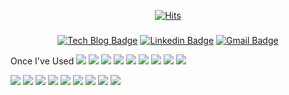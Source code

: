 <div align=center>

[![Hits](https://hits.seeyoufarm.com/api/count/incr/badge.svg?url=https%3A%2F%2Fgithub.com%2Fbangms)](https://hits.seeyoufarm.com) 

</div>

### 

<div align=center>

[![Tech Blog Badge](http://img.shields.io/badge/-Tech%20blog-black?style=flat-square&logo=github&link=https://bangms.github.io/)](https://bangms.github.io/) 
[![Linkedin Badge](https://img.shields.io/badge/-LinkedIn-blue?style=flat-square&logo=Linkedin&logoColor=white&link=https://www.linkedin.com/in/yunji-bang-867685141/)](https://www.linkedin.com/in/yunji-bang-867685141/) 
[![Gmail Badge](https://img.shields.io/badge/-Gmail-d14836?style=flat-square&logo=Gmail&logoColor=white&link=mailto:cgpgbyj23@gmail.com)](mailto:cgpgbyj23@gmail.com)
</div>


Once I've Used
<img src="https://img.shields.io/badge/React-#61DAFB?style=flat-square&logo=React&logoColor=#61DAFB"/>
<img src="https://img.shields.io/badge/Next.js-#000000?style=flat-square&logo=Next.js&logoColor=#000000"/>
<img src="https://img.shields.io/badge/Laravel-#FF2D20?style=flat-square&logo=Laravel&logoColor=#FF2D20"/>
<img src="https://img.shields.io/badge/JavaScript-#F7DF1E?style=flat-square&logo=JavaScript&logoColor=#F7DF1E"/>
<img src="https://img.shields.io/badge/jQuery-#0769AD?style=flat-square&logo=jQuery&logoColor=#0769AD"/>
<img src="https://img.shields.io/badge/HTML5-#E34F26?style=flat-square&logo=HTML5&logoColor=#E34F26"/>
<img src="https://img.shields.io/badge/CSS3-#1572B6?style=flat-square&logo=CSS3&logoColor=#1572B6"/>
<img src="https://img.shields.io/badge/Sass-#CC6699?style=flat-square&logo=Sass&logoColor=#CC6699"/>
<img src="https://img.shields.io/badge/Spring-#6DB33F?style=flat-square&logo=Spring&logoColor=#6DB33F"/>


<img src="https://img.shields.io/badge/Jira-0052CC?style=flat-square&logo=Jira&logoColor=#0052CC"/>
<img src="https://img.shields.io/badge/Eclipse IDE-2C2255?style=flat-square&logo=Eclipse IDE&logoColor=#2C2255"/>
<img src="https://img.shields.io/badge/Notion-000000?style=flat-square&logo=Notion&logoColor=#000000"/>
<img src="https://img.shields.io/badge/Visual Studio Code-007ACC?style=flat-square&logo=Visual Studio Code&logoColor=#007ACC"/>
<img src="https://img.shields.io/badge/Sourcetree-0052CC?style=flat-square&logo=Sourcetree&logoColor=#0052CC"/>
<img src="https://img.shields.io/badge/VirtualBox-183A61?style=flat-square&logo=VirtualBox&logoColor=#183A61"/>
<img src="https://img.shields.io/badge/NGINX-009639?style=flat-square&logo=NGINX&logoColor=#009639"/>
<img src="https://img.shields.io/badge/Postman-FF6C37?style=flat-square&logo=Postman&logoColor=white"/>
<img src="https://img.shields.io/badge/GitHub-181717?style=flat-square&logo=GitHub&logoColor=#181717"/>

